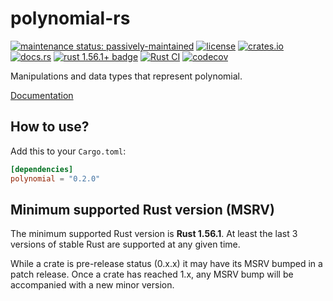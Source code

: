 # polynomial-rs

[![maintenance status: passively-maintained](https://img.shields.io/badge/maintenance-passively--maintained-yellowgreen.svg)](https://doc.rust-lang.org/cargo/reference/manifest.html#the-badges-section)
[![license](https://img.shields.io/crates/l/polynomial.svg)](LICENSE)
[![crates.io](https://img.shields.io/crates/v/polynomial.svg)](https://crates.io/crates/polynomial)
[![docs.rs](https://img.shields.io/docsrs/polynomial/latest)](https://docs.rs/polynomial/latest/)
[![rust 1.56.1+ badge](https://img.shields.io/badge/rust-1.56.1+-93450a.svg)](https://doc.rust-lang.org/cargo/reference/manifest.html#the-rust-version-field)
[![Rust CI](https://github.com/gifnksm/polynomial-rs/actions/workflows/rust-ci.yml/badge.svg)](https://github.com/gifnksm/polynomial-rs/actions/workflows/rust-ci.yml)
[![codecov](https://codecov.io/gh/gifnksm/polynomial-rs/branch/master/graph/badge.svg?token=0RxeiNjQNM)](https://codecov.io/gh/gifnksm/polynomial-rs)

Manipulations and data types that represent polynomial.

[Documentation](https://docs.rs/polynomial/latest/polynomial/)

## How to use?

Add this to your `Cargo.toml`:

```toml
[dependencies]
polynomial = "0.2.0"
```

## Minimum supported Rust version (MSRV)

The minimum supported Rust version is **Rust 1.56.1**.
At least the last 3 versions of stable Rust are supported at any given time.

While a crate is pre-release status (0.x.x) it may have its MSRV bumped in a patch release.
Once a crate has reached 1.x, any MSRV bump will be accompanied with a new minor version.
